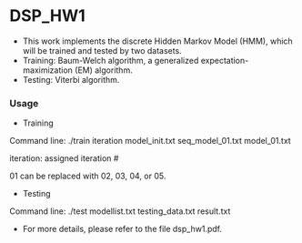 # DSP_HW1

* This work implements the discrete Hidden Markov Model (HMM), which will be trained and tested by two datasets.
* Training: Baum-Welch algorithm, a generalized expectation-maximization (EM) algorithm.
* Testing: Viterbi algorithm.

### Usage
* Training

Command line: ./train iteration model_init.txt seq_model_01.txt model_01.txt

iteration: assigned iteration #

01 can be replaced with 02, 03, 04, or 05.
* Testing

Command line: ./test modellist.txt testing_data.txt result.txt

* For more details, please refer to the file dsp_hw1.pdf.
